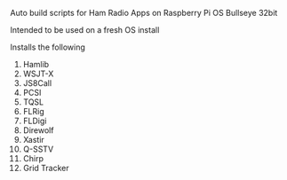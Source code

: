 Auto build scripts for Ham Radio Apps on Raspberry Pi OS Bullseye 32bit

Intended to be used on a fresh OS install

Installs the following
1. Hamlib
2. WSJT-X
3. JS8Call
4. PCSI
5. TQSL
6. FLRig
7. FLDigi
8. Direwolf
9. Xastir
10. Q-SSTV
11. Chirp
12. Grid Tracker
